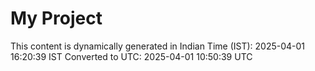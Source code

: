 # My Project

This content is dynamically generated in Indian Time (IST): 2025-04-01 16:20:39 IST
Converted to UTC: 2025-04-01 10:50:39 UTC
